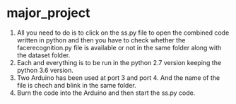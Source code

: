 # major_project

1.	All you need to do is to click on the ss.py file to open the combined code written in python and then you have to check whether the facerecognition.py file is available or not in the same folder along with the dataset folder. 
2.	Each and everything is to be run in the python 2.7 version keeping the python 3.6 version.
3.	Two Arduino has been used at port 3 and port 4. And the name of the file is chech and blink in the same folder. 
4.	Burn the code into the Arduino and then start the ss.py code. 
